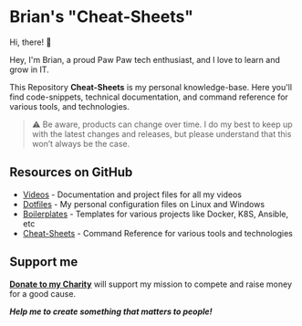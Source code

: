 # Brian's "Cheat-Sheets"

Hi, there! 👋

Hey, I'm Brian, a proud Paw Paw tech enthusiast, and I love to learn and grow in IT.

This Repository **Cheat-Sheets** is my personal knowledge-base. Here you'll find code-snippets, technical documentation, and command reference for various tools, and technologies.

> :warning: Be aware, products can change over time. I do my best to keep up with the latest changes and releases, but please understand that this won’t always be the case.

## Resources on GitHub

- [Videos](https://github.com/dpd696/videos) - Documentation and project files for all my videos
- [Dotfiles](https://github.com/dpd696/dotfiles) - My personal configuration files on Linux and Windows
- [Boilerplates](https://github.com/dpd696/boilerplates) - Templates for various projects like Docker, K8S, Ansible, etc
- [Cheat-Sheets](https://github.com/dpd696/cheat-sheets) - Command Reference for various tools and technologies

## Support me

**[Donate to my Charity](https://www.tribriansmith.com/)** will support my mission to compete and raise money for a good cause.

***Help me to create something that matters to people!***